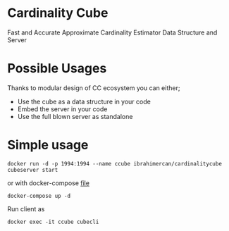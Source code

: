 # Cardinality Cube 
Fast and Accurate Approximate Cardinality Estimator Data Structure and Server


# Possible Usages
Thanks to modular design of CC ecosystem you can either;
- Use the cube as a data structure in your code 
- Embed the server in your code 
- Use the full blown server as standalone

# Simple usage

```
docker run -d -p 1994:1994 --name ccube ibrahimercan/cardinalitycube cubeserver start
```

or with docker-compose [file](https://raw.githubusercontent.com/ibotheperfect/docker-cardinalitycube/master/docker-compose.yml)

```
docker-compose up -d 
```

Run client as

```
docker exec -it ccube cubecli
```
